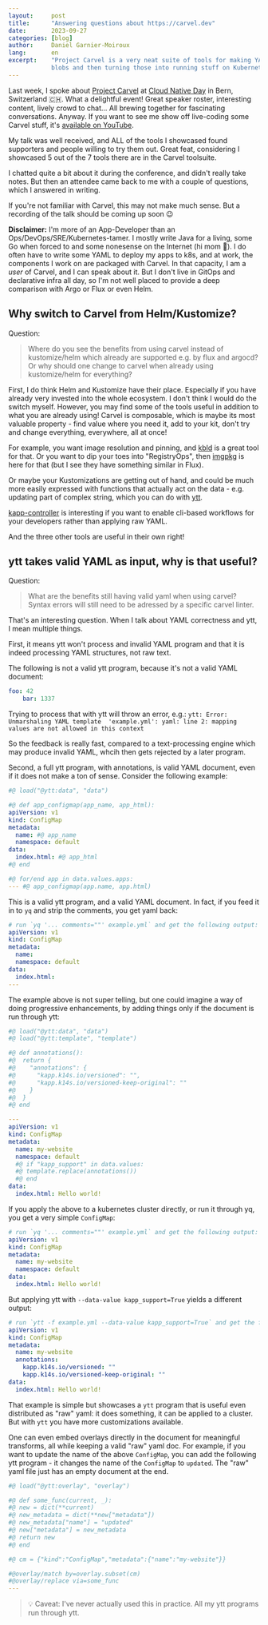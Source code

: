 ```yaml
---
layout:     post
title:      "Answering questions about https://carvel.dev"
date:       2023-09-27
categories: [blog]
author:     Daniel Garnier-Moiroux
lang:       en
excerpt:    "Project Carvel is a very neat suite of tools for making YAML
            blobs and then turning those into running stuff on Kubernetes."
---
```


Last week, I spoke about [Project Carvel](https://carvel.dev) at [Cloud Native Day](cloudnativeday.ch/)
in Bern, Switzerland 🇨🇭. What a delightful event! Great speaker roster, interesting content, lively
crowd to chat... All brewing together for fascinating conversations. Anyway. If you want to see me
show off live-coding some Carvel stuff, it's [available on YouTube](https://www.youtube.com/watch?v=Tm2n674Q8aY).

My talk was well received, and ALL of the tools I showcased found supporters and people willing to
try them out. Great feat, considering I showcased 5 out of the 7 tools there are in the Carvel
toolsuite.

I chatted quite a bit about it during the conference, and didn't really take notes. But then an
attendee came back to me with a couple of questions, which I answered in writing.

If you're not familiar with Carvel, this may not make much sense. But a recording of the talk should
be coming up soon 😉

**Disclaimer:** I'm more of an App-Developer than an Ops/DevOps/SRE/Kubernetes-tamer. I mostly write
Java for a living, some Go when forced to and some nonesense on the Internet (hi mom 👋). I do often
have to write some YAML to deploy my apps to k8s, and at work, the components I work on are packaged
with Carvel. In that capacity, I am a _user_ of Carvel, and I can speak about it. But I don't live
in GitOps and declarative infra all day, so I'm not well placed to provide a deep comparison with
Argo or Flux or even Helm.


## Why switch to Carvel from Helm/Kustomize?

Question:

> Where do you see the benefits from using carvel instead of kustomize/helm which already are
> supported e.g. by flux and argocd? Or why should one change to carvel when already using
> kustomize/helm for everything?

First, I do think Helm and Kustomize have their place. Especially if you have already very invested
into the whole ecosystem. I don't think I would do the switch myself. However, you may find some of
the tools useful in addition to what you are already using! Carvel is composable, which is maybe its
most valuable property - find value where you need it, add to your kit, don't try and change
everything, everywhere, all at once!

For example, you want image resolution and pinning, and [kbld](https://carvel.dev/kbld/) is a great
tool for that. Or you want to dip your toes into "RegistryOps", then [imgpkg](https://carvel.dev/imgpkg/)
is here for that (but I see they have something similar in Flux).

Or maybe your Kustomizations are getting out of hand, and could be much more easily expressed with
functions that actually act on the data - e.g. updating part of complex string, which you can do
with [ytt](https://carvel.dev/ytt/).

[kapp-controller](https://carvel.dev/ytt/) is interesting if you want to enable cli-based workflows
for your developers rather than applying raw YAML.

And the three other tools are useful in their own right!


## ytt takes valid YAML as input, why is that useful?

Question:

> What are the benefits still having valid yaml when using carvel? Syntax errors will still need to
> be adressed by a specific carvel linter.

That's an interesting question. When I talk about YAML correctness and ytt, I mean multiple things.

First, it means ytt won't process and invalid YAML program and that it is indeed processing YAML
structures, not raw text.

The following is not a valid ytt program, because it's not a valid YAML document:

```yaml
foo: 42
    bar: 1337
```

Trying to process that with ytt will throw an error, e.g.: `ytt: Error: Unmarshaling YAML template 
'example.yml': yaml: line 2: mapping values are not allowed in this context `

So the feedback is really fast, compared to a text-processing engine which may produce invalid YAML,
whcih then gets rejected by a later program.

Second, a full ytt program, with annotations, is valid YAML document, even if it does not make a
ton of sense. Consider the following example:

```yaml
#@ load("@ytt:data", "data")

#@ def app_configmap(app_name, app_html):
apiVersion: v1
kind: ConfigMap
metadata:
  name: #@ app_name
  namespace: default
data:
  index.html: #@ app_html
#@ end

#@ for/end app in data.values.apps:
--- #@ app_configmap(app.name, app.html)
```

This is a valid ytt program, and a valid YAML document. In fact, if you feed it in to `yq` and strip
the comments, you get yaml back:

```yaml
# run `yq '... comments=""' example.yml` and get the following output:
apiVersion: v1
kind: ConfigMap
metadata:
  name:
  namespace: default
data:
  index.html:
---
```

The example above is not super telling, but one could imagine a way of doing progressive
enhancements, by adding things only if the document is run through ytt:

```yaml
#@ load("@ytt:data", "data")
#@ load("@ytt:template", "template")

#@ def annotations():
#@  return {
#@    "annotations": {
#@      "kapp.k14s.io/versioned": "",
#@      "kapp.k14s.io/versioned-keep-original": ""
#@    }
#@  }
#@ end

---
apiVersion: v1
kind: ConfigMap
metadata:
  name: my-website
  namespace: default
  #@ if "kapp_support" in data.values:
  #@ template.replace(annotations())
  #@ end
data:
  index.html: Hello world!
```

If you apply the above to a kubernetes cluster directly, or run it through yq, you get a very simple
`ConfigMap`:

```yaml
# run `yq '... comments=""' example.yml` and get the following output:
apiVersion: v1
kind: ConfigMap
metadata:
  name: my-website
  namespace: default
data:
  index.html: Hello world!
```

But applying ytt with `--data-value kapp_support=True` yields a different output:

```yaml
# run `ytt -f example.yml --data-value kapp_support=True` and get the following output:
apiVersion: v1
kind: ConfigMap
metadata:
  name: my-website
  annotations:
    kapp.k14s.io/versioned: ""
    kapp.k14s.io/versioned-keep-original: ""
data:
  index.html: Hello world!
```

That example is simple but showcases a `ytt` program that is useful even distributed as "raw" yaml:
it does something, it can be applied to a cluster. But with `ytt` you have more customizations
available.

One can even embed overlays directly in the document for meaningful transforms, all while keeping a
valid "raw" yaml doc. For example, if you want to update the name of the above `ConfigMap`, you can
add the following ytt program - it changes the name of the `ConfigMap` to `updated`. The "raw"
yaml file just has an empty document at the end.

```yaml
#@ load("@ytt:overlay", "overlay")

#@ def some_func(current, _):
#@ new = dict(**current)
#@ new_metadata = dict(**new["metadata"])
#@ new_metadata["name"] = "updated"
#@ new["metadata"] = new_metadata
#@ return new
#@ end

#@ cm = {"kind":"ConfigMap","metadata":{"name":"my-website"}}

#@overlay/match by=overlay.subset(cm)
#@overlay/replace via=some_func
---
```

> 💡 Caveat: I've never actually used this in practice. All my ytt programs run through ytt.
